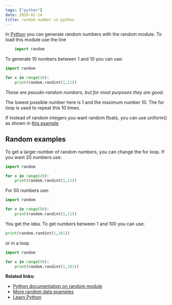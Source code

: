 ```yaml
---
tags: ["python"]
date: 2020-02-14
title: random number in python
---
```

In <a href="https://python.org">Python</a> you can generate random numbers with the random module. To load this module use the line

```python
    import random
```

To generate 10 numbers between 1 and 10 you can use:

```python
import random

for x in range(10):
    print(random.randint(1,11))
```

*These are pseudo-random numbers, but for most purposes they are good.*

The lowest possible number here is 1 and the maximum number 10. The for loop is used to repeat this 10 times.

If instead of random integers you want random floats, you can use uniform() as shown in <a href="https://pythonbasics.org/random-numbers/">this example</a>

## Random examples

To get a larger number of random numbers, you can change the for loop. If 
you want 20 numbers use:

```python
import random

for x in range(20):
    print(random.randint(1,11))

```

For 50 numbers use:

```python
import random

for x in range(50):
    print(random.randint(1,11))
```

You get the idea. To get numbers between 1 and 100 you can use:

```python
print(random.randint(1,101))
```

or in a loop

```python
import random

for x in range(50):
    print(random.randint(1,101))
```


**Related links:**
* <a href="https://docs.python.org/3.8/library/random.html">Python documentation on random module</a>
* <a href="https://pythonspot.com/random-numbers/">More random data examples</a>
* <a href="https://pythonspot.com/">Learn Python</a>



